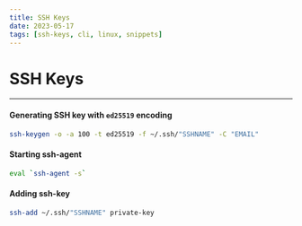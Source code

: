 ```yaml
---
title: SSH Keys
date: 2023-05-17
tags: [ssh-keys, cli, linux, snippets]
---
```


# SSH Keys
---



#### Generating SSH key with `ed25519` encoding
```bash
ssh-keygen -o -a 100 -t ed25519 -f ~/.ssh/"SSHNAME" -C "EMAIL"
```

#### Starting ssh-agent
```bash
eval `ssh-agent -s`
```

#### Adding ssh-key
```bash
ssh-add ~/.ssh/"SSHNAME" private-key
```

